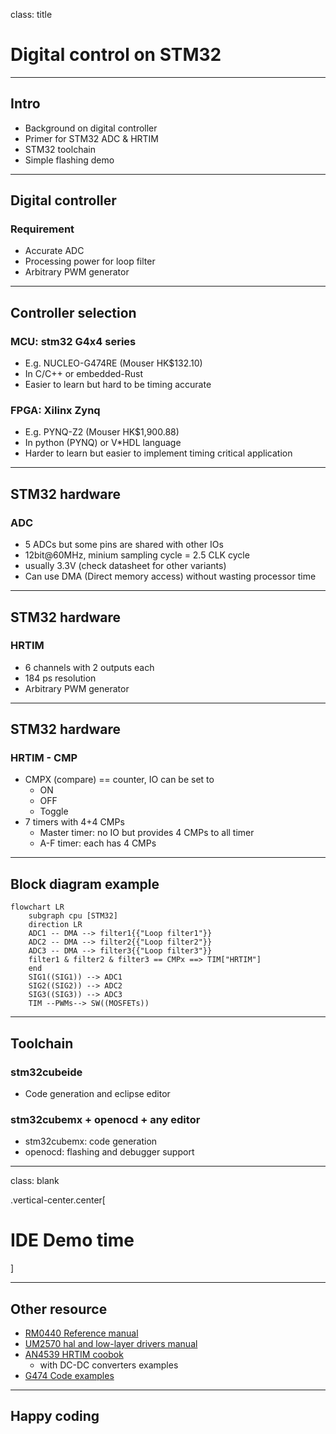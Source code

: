 class: title

# Digital control on STM32


---


## Intro
- Background on digital controller
- Primer for STM32 ADC & HRTIM
- STM32 toolchain
- Simple flashing demo
---
## Digital controller

### Requirement
- Accurate ADC
- Processing power for loop filter
- Arbitrary PWM generator
---
## Controller selection

### MCU: stm32 G4x4 series 
- E.g. NUCLEO-G474RE (Mouser HK$132.10)
- In C/C++ or embedded-Rust
- Easier to learn but hard to be timing accurate

### FPGA: Xilinx Zynq 
- E.g. PYNQ-Z2 (Mouser HK$1,900.88)
- In python (PYNQ) or V*HDL language
- Harder to learn but easier to implement timing critical application
---
## STM32 hardware
### ADC
- 5 ADCs but some pins are shared with other IOs 
- 12bit@60MHz, minium sampling cycle = 2.5 CLK cycle 
- usually 3.3V (check datasheet for other variants)
- Can use DMA (Direct memory access) without wasting processor time
---
## STM32 hardware 
### HRTIM
- 6 channels with 2 outputs each
- 184 ps resolution
- Arbitrary PWM generator
---
## STM32 hardware 
### HRTIM - CMP
- CMPX (compare) == counter, IO can be set to
    - ON
    - OFF
    - Toggle
- 7 timers with 4+4 CMPs
    - Master timer: no IO but provides 4 CMPs to all timer
    - A-F timer: each has 4 CMPs
---
## Block diagram example 
```mermaid
flowchart LR
    subgraph cpu [STM32]
    direction LR
    ADC1 -- DMA --> filter1{{"Loop filter1"}}
    ADC2 -- DMA --> filter2{{"Loop filter2"}}
    ADC3 -- DMA --> filter3{{"Loop filter3"}}
    filter1 & filter2 & filter3 == CMPx ==> TIM["HRTIM"]
    end
    SIG1((SIG1)) --> ADC1
    SIG2((SIG2)) --> ADC2
    SIG3((SIG3)) --> ADC3
    TIM --PWMs--> SW((MOSFETs))
```

---
## Toolchain

### stm32cubeide
- Code generation and eclipse editor

### stm32cubemx + openocd + any editor
- stm32cubemx: code generation
- openocd: flashing and debugger support

---
class: blank

.vertical-center.center[ 
# IDE Demo time
]

---
## Other resource 
- [RM0440 Reference manual](https://www.st.com/resource/en/reference_manual/rm0440-stm32g4-series-advanced-armbased-32bit-mcus-stmicroelectronics.pdf)
- [UM2570 hal and low-layer drivers manual](https://www.st.com/resource/en/user_manual/um2570-description-of-stm32g4-hal-and-lowlayer-drivers--stmicroelectronics.pdf)
- [AN4539 HRTIM coobok](https://www.st.com/resource/en/application_note/an4539-hrtim-cookbook-stmicroelectronics.pdf)
    - with DC-DC converters examples
- [G474 Code examples](https://github.com/STMicroelectronics/STM32CubeG4/tree/master/Projects/NUCLEO-G474RE/Examples)
---
## Happy coding